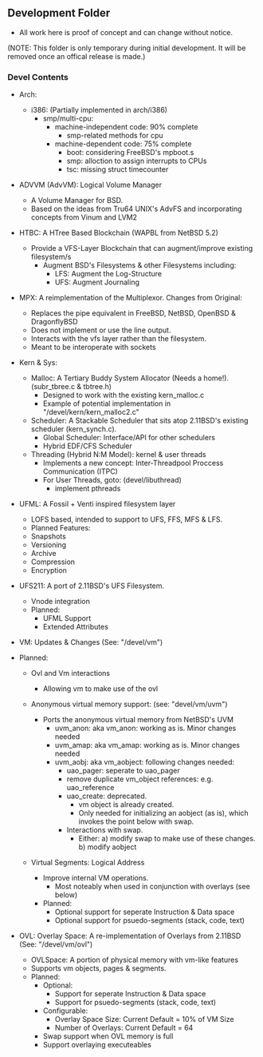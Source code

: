 ## Development Folder

- All work here is proof of concept and can change without notice.

(NOTE: This folder is only temporary during initial development. It will be removed once
an offical release is made.)

### Devel Contents

- Arch:
  - i386: (Partially implemented in arch/i386)
	- smp/multi-cpu:
		- machine-independent code: 90% complete
			- smp-related methods for cpu
		- machine-dependent code: 75% complete
			- boot: considering FreeBSD's mpboot.s
			- smp: alloction to assign interrupts to CPUs
			- tsc: missing struct timecounter

- ADVVM (AdvVM): Logical Volume Manager
  - A Volume Manager for BSD.
  - Based on the ideas from Tru64 UNIX's AdvFS and incorporating concepts from Vinum and LVM2

- HTBC: A HTree Based Blockchain (WAPBL from NetBSD 5.2)
  - Provide a VFS-Layer Blockchain that can augment/improve existing filesystem/s
    - Augment BSD's Filesystems & other Filesystems including:
      - LFS: Augment the Log-Structure
      - UFS: Augment Journaling

- MPX: A reimplementation of the Multiplexor.
 Changes from Original:
  - Replaces the pipe equivalent in FreeBSD, NetBSD, OpenBSD & DragonflyBSD
  - Does not implement or use the line output.
  - Interacts with the vfs layer rather than the filesystem.
  - Meant to be interoperate with sockets

- Kern & Sys:
  - Malloc: A Tertiary Buddy System Allocator (Needs a home!). (subr_tbree.c & tbtree.h)
    - Designed to work with the existing kern_malloc.c
    - Example of potential implementation in "/devel/kern/kern_malloc2.c"
  - Scheduler: A Stackable Scheduler that sits atop 2.11BSD's existing scheduler (kern_synch.c).
    - Global Scheduler: Interface/API for other schedulers
    - Hybrid EDF/CFS Scheduler
  - Threading (Hybrid N:M Model): kernel & user threads
    - Implements a new concept: Inter-Threadpool Proccess Communication (ITPC)
    - For User Threads, goto: (devel/libuthread)
      - implement pthreads

- UFML: A Fossil + Venti inspired filesystem layer
  - LOFS based, intended to support to UFS, FFS, MFS & LFS.
  - Planned Features:
  - Snapshots
  - Versioning
  - Archive
  - Compression
  - Encryption

- UFS211: A port of 2.11BSD's UFS Filesystem.
  - Vnode integration
  - Planned:
    - UFML Support
    - Extended Attributes

- VM: Updates & Changes (See: "/devel/vm")
- Planned:
  - Ovl and Vm interactions
    - Allowing vm to make use of the ovl
  - Anonymous virtual memory support: (see: "devel/vm/uvm")
    - Ports the anonymous virtual memory from NetBSD's UVM
      - uvm_anon: aka vm_anon: working as is. Minor changes needed
      - uvm_amap: aka vm_amap: working as is. Minor changes needed
      - uvm_aobj: aka vm_aobject: following changes needed:
        - uao_pager: seperate to uao_pager
        - remove duplicate vm_object references: e.g. uao_reference
        - uao_create: deprecated.
          - vm object is already created.  
          - Only needed for initializing an aobject (as is), which invokes the point below with swap.
        - Interactions with swap.
          - Either:
       a) modify swap to make use of these changes.
       b) modify aobject

  - Virtual Segments: Logical Address
    - Improve internal VM operations.
      - Most noteably when used in conjunction with overlays (see below)
    - Planned:
      - Optional support for seperate Instruction & Data space
      - Optional support for psuedo-segments (stack, code, text)

- OVL: Overlay Space: A re-implementation of Overlays from 2.11BSD (See: "/devel/vm/ovl")
  - OVLSpace: A portion of physical memory with vm-like features
  - Supports vm objects, pages & segments.
  - Planned:
    - Optional:
      - Support for seperate Instruction & Data space
      - Support for psuedo-segments (stack, code, text)
    - Configurable:
      - Overlay Space Size: Current Default = 10% of VM Size
      - Number of Overlays: Current Default = 64
    - Swap support when OVL memory is full
    - Support overlaying executeables
